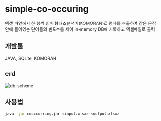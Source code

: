 # simple-co-occuring

엑셀 파일에서 한 행씩 읽어 형태소분석기(KOMORAN)로 명사를 추출하여 같은 문장안에 들어있는 단어들의 빈도수를 세어 in-memory DB에 기록하고 엑셀파일로 출력

## 개발툴

JAVA, SQLite, KOMORAN

## erd

![db-scheme](https://user-images.githubusercontent.com/43606714/78527686-91452f00-7818-11ea-821e-840277283cef.png)

## 사용법

```bash
java -jar cooccurring.jar <input.xlsx> <output.xlsx>
```
